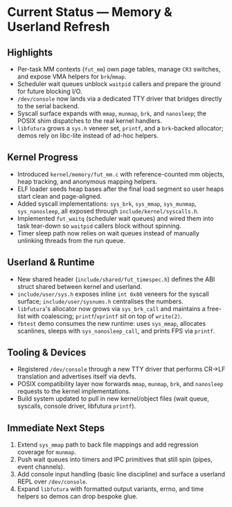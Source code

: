 # Current Status — Memory & Userland Refresh

## Highlights
- Per-task MM contexts (`fut_mm`) own page tables, manage `CR3` switches, and expose VMA helpers for `brk`/`mmap`.
- Scheduler wait queues unblock `waitpid` callers and prepare the ground for future blocking I/O.
- `/dev/console` now lands via a dedicated TTY driver that bridges directly to the serial backend.
- Syscall surface expands with `mmap`, `munmap`, `brk`, and `nanosleep`; the POSIX shim dispatches to the real kernel handlers.
- `libfutura` grows a `sys.h` veneer set, `printf`, and a `brk`-backed allocator; demos rely on libc-lite instead of ad-hoc helpers.

## Kernel Progress
- Introduced `kernel/memory/fut_mm.c` with reference-counted mm objects, heap tracking, and anonymous mapping helpers.
- ELF loader seeds heap bases after the final load segment so user heaps start clean and page-aligned.
- Added syscall implementations: `sys_brk`, `sys_mmap`, `sys_munmap`, `sys_nanosleep`, all exposed through `include/kernel/syscalls.h`.
- Implemented `fut_waitq` (scheduler wait queues) and wired them into task tear-down so `waitpid` callers block without spinning.
- Timer sleep path now relies on wait queues instead of manually unlinking threads from the run queue.

## Userland & Runtime
- New shared header (`include/shared/fut_timespec.h`) defines the ABI struct shared between kernel and userland.
- `include/user/sys.h` exposes inline `int 0x80` veneers for the syscall surface; `include/user/sysnums.h` centralises the numbers.
- `libfutura`'s allocator now grows via `sys_brk_call` and maintains a free-list with coalescing; `printf`/`vprintf` sit on top of `write(2)`.
- `fbtest` demo consumes the new runtime: uses `sys_mmap`, allocates scanlines, sleeps with `sys_nanosleep_call`, and prints FPS via `printf`.

## Tooling & Devices
- Registered `/dev/console` through a new TTY driver that performs CR→LF translation and advertises itself via devfs.
- POSIX compatibility layer now forwards `mmap`, `munmap`, `brk`, and `nanosleep` requests to the kernel implementations.
- Build system updated to pull in new kernel/object files (wait queue, syscalls, console driver, libfutura `printf`).

## Immediate Next Steps
1. Extend `sys_mmap` path to back file mappings and add regression coverage for `munmap`.
2. Push wait queues into timers and IPC primitives that still spin (pipes, event channels).
3. Add console input handling (basic line discipline) and surface a userland REPL over `/dev/console`.
4. Expand `libfutura` with formatted output variants, errno, and time helpers so demos can drop bespoke glue.
